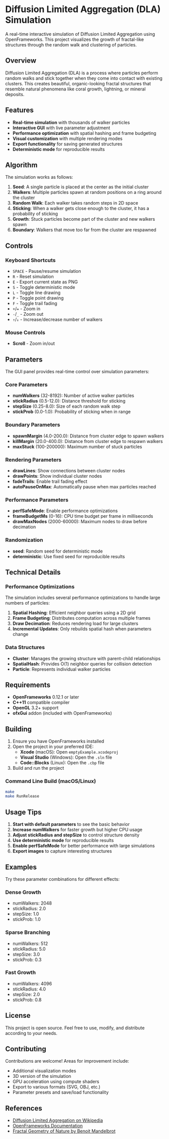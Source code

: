# Diffusion Limited Aggregation (DLA) Simulation

A real-time interactive simulation of Diffusion Limited Aggregation using OpenFrameworks. This project visualizes the growth of fractal-like structures through the random walk and clustering of particles.

## Overview

Diffusion Limited Aggregation (DLA) is a process where particles perform random walks and stick together when they come into contact with existing clusters. This creates beautiful, organic-looking fractal structures that resemble natural phenomena like coral growth, lightning, or mineral deposits.

## Features

- **Real-time simulation** with thousands of walker particles
- **Interactive GUI** with live parameter adjustment
- **Performance optimization** with spatial hashing and frame budgeting
- **Visual customization** with multiple rendering modes
- **Export functionality** for saving generated structures
- **Deterministic mode** for reproducible results

## Algorithm

The simulation works as follows:

1. **Seed**: A single particle is placed at the center as the initial cluster
2. **Walkers**: Multiple particles spawn at random positions on a ring around the cluster
3. **Random Walk**: Each walker takes random steps in 2D space
4. **Sticking**: When a walker gets close enough to the cluster, it has a probability of sticking
5. **Growth**: Stuck particles become part of the cluster and new walkers spawn
6. **Boundary**: Walkers that move too far from the cluster are respawned

## Controls

### Keyboard Shortcuts

- `SPACE` - Pause/resume simulation
- `R` - Reset simulation
- `E` - Export current state as PNG
- `S` - Toggle deterministic mode
- `L` - Toggle line drawing
- `P` - Toggle point drawing
- `F` - Toggle trail fading
- `+`/`=` - Zoom in
- `-`/`_` - Zoom out
- `↑`/`↓` - Increase/decrease number of walkers

### Mouse Controls

- **Scroll** - Zoom in/out

## Parameters

The GUI panel provides real-time control over simulation parameters:

### Core Parameters
- **numWalkers** (32-8192): Number of active walker particles
- **stickRadius** (0.5-12.0): Distance threshold for sticking
- **stepSize** (0.25-8.0): Size of each random walk step
- **stickProb** (0.0-1.0): Probability of sticking when in range

### Boundary Parameters
- **spawnMargin** (4.0-200.0): Distance from cluster edge to spawn walkers
- **killMargin** (20.0-400.0): Distance from cluster edge to respawn walkers
- **maxStuck** (100-200000): Maximum number of stuck particles

### Rendering Parameters
- **drawLines**: Show connections between cluster nodes
- **drawPoints**: Show individual cluster nodes
- **fadeTrails**: Enable trail fading effect
- **autoPauseOnMax**: Automatically pause when max particles reached

### Performance Parameters
- **perfSafeMode**: Enable performance optimizations
- **frameBudgetMs** (0-16): CPU time budget per frame in milliseconds
- **drawMaxNodes** (2000-60000): Maximum nodes to draw before decimation

### Randomization
- **seed**: Random seed for deterministic mode
- **deterministic**: Use fixed seed for reproducible results

## Technical Details

### Performance Optimizations

The simulation includes several performance optimizations to handle large numbers of particles:

1. **Spatial Hashing**: Efficient neighbor queries using a 2D grid
2. **Frame Budgeting**: Distributes computation across multiple frames
3. **Draw Decimation**: Reduces rendering load for large clusters
4. **Incremental Updates**: Only rebuilds spatial hash when parameters change

### Data Structures

- **Cluster**: Manages the growing structure with parent-child relationships
- **SpatialHash**: Provides O(1) neighbor queries for collision detection
- **Particle**: Represents individual walker particles

## Requirements

- **OpenFrameworks** 0.12.1 or later
- **C++11** compatible compiler
- **OpenGL** 3.2+ support
- **ofxGui** addon (included with OpenFrameworks)

## Building

1. Ensure you have OpenFrameworks installed
2. Open the project in your preferred IDE:
   - **Xcode** (macOS): Open `emptyExample.xcodeproj`
   - **Visual Studio** (Windows): Open the `.sln` file
   - **Code::Blocks** (Linux): Open the `.cbp` file
3. Build and run the project

### Command Line Build (macOS/Linux)

```bash
make
make RunRelease
```

## Usage Tips

1. **Start with default parameters** to see the basic behavior
2. **Increase numWalkers** for faster growth but higher CPU usage
3. **Adjust stickRadius and stepSize** to control structure density
4. **Use deterministic mode** for reproducible results
5. **Enable perfSafeMode** for better performance with large simulations
6. **Export images** to capture interesting structures

## Examples

Try these parameter combinations for different effects:

### Dense Growth
- numWalkers: 2048
- stickRadius: 2.0
- stepSize: 1.0
- stickProb: 1.0

### Sparse Branching
- numWalkers: 512
- stickRadius: 5.0
- stepSize: 3.0
- stickProb: 0.3

### Fast Growth
- numWalkers: 4096
- stickRadius: 4.0
- stepSize: 2.0
- stickProb: 0.8

## License

This project is open source. Feel free to use, modify, and distribute according to your needs.

## Contributing

Contributions are welcome! Areas for improvement include:

- Additional visualization modes
- 3D version of the simulation
- GPU acceleration using compute shaders
- Export to various formats (SVG, OBJ, etc.)
- Parameter presets and save/load functionality

## References

- [Diffusion Limited Aggregation on Wikipedia](https://en.wikipedia.org/wiki/Diffusion-limited_aggregation)
- [OpenFrameworks Documentation](https://openframeworks.cc/documentation/)
- [Fractal Geometry of Nature by Benoit Mandelbrot](https://en.wikipedia.org/wiki/The_Fractal_Geometry_of_Nature)